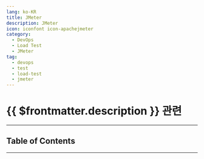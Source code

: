 ```yaml
---
lang: ko-KR
title: JMeter
description: JMeter
icon: iconfont icon-apachejmeter
category:
  - DevOps
  - Load Test
  - JMeter
tag:
  - devops
  - test
  - load-test
  - jmeter
---
```


# {{ $frontmatter.description }} 관련

<ShieldsGroup logos="apachejmeter"/>

---

## Table of Contents

<ToCLocal basePath="/devops/jmeter/" />

---

<TagLinks />